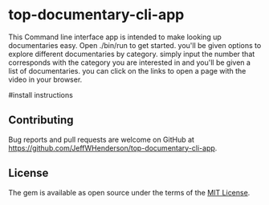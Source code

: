 
# top-documentary-cli-app
This Command line interface app is intended to make looking up documentaries easy. Open ./bin/run to get started.  you'll be given options to explore different documentaries by category. simply input the number that corresponds with the category you are interested in and you'll be given a list of documentaries.  you can click on the links to open a page with the video in your browser.

#install instructions


## Contributing
Bug reports and pull requests are welcome on GitHub at https://github.com/JeffWHenderson/top-documentary-cli-app.

## License
The gem is available as open source under the terms of the [MIT License](http://opensource.org/licenses/MIT).
